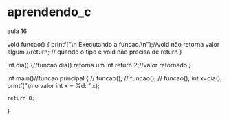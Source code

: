 # aprendendo_c

aula 16

 void funcao()
 {
     printf("\n Executando a funcao.\n");//void não retorna valor algum
     //return; // quando o tipo é void não precisa de return
 }

 int dia()
 {//funcao dia() retorna um int
  return 2;//valor retornado
 }





int main()//funcao principal
{
   // funcao();
   // funcao();
   // funcao();
   int x=dia();
   printf("\n o valor int x = %d: ",x);

    return 0;
}
